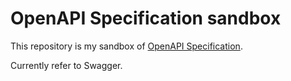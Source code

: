 # OpenAPI Specification sandbox

This repository is my sandbox of [OpenAPI Specification](https://github.com/OAI/OpenAPI-Specification).

Currently refer to Swagger.
